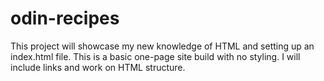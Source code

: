 # odin-recipes
This project will showcase my new knowledge of
HTML and setting up an index.html file. This is a
basic one-page site build with no styling. I will
include links and work on HTML structure.